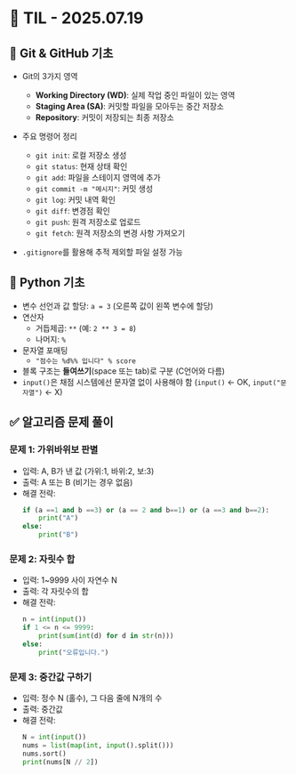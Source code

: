 # 📘 TIL - 2025.07.19

## 📌 Git & GitHub 기초

- Git의 3가지 영역
  - **Working Directory (WD)**: 실제 작업 중인 파일이 있는 영역
  - **Staging Area (SA)**: 커밋할 파일을 모아두는 중간 저장소
  - **Repository**: 커밋이 저장되는 최종 저장소

- 주요 명령어 정리
  - `git init`: 로컬 저장소 생성
  - `git status`: 현재 상태 확인
  - `git add`: 파일을 스테이지 영역에 추가
  - `git commit -m "메시지"`: 커밋 생성
  - `git log`: 커밋 내역 확인
  - `git diff`: 변경점 확인
  - `git push`: 원격 저장소로 업로드
  - `git fetch`: 원격 저장소의 변경 사항 가져오기

- `.gitignore`를 활용해 추적 제외할 파일 설정 가능

## 🐍 Python 기초

- 변수 선언과 값 할당: `a = 3` (오른쪽 값이 왼쪽 변수에 할당)
- 연산자
  - 거듭제곱: `**` (예: `2 ** 3 = 8`)
  - 나머지: `%`
- 문자열 포매팅
  - `"점수는 %d%% 입니다" % score`
- 블록 구조는 **들여쓰기**(space 또는 tab)로 구분 (C언어와 다름)
- `input()`은 채점 시스템에선 문자열 없이 사용해야 함 (`input()` ← OK, `input("문자열")` ← X)

## ✅ 알고리즘 문제 풀이

### 문제 1: 가위바위보 판별
- 입력: A, B가 낸 값 (가위:1, 바위:2, 보:3)
- 출력: A 또는 B (비기는 경우 없음)
- 해결 전략:
  ```python
  if (a ==1 and b ==3) or (a == 2 and b==1) or (a ==3 and b==2):
      print("A")
  else:
      print("B")
  ```

### 문제 2: 자릿수 합
- 입력: 1~9999 사이 자연수 N
- 출력: 각 자릿수의 합
- 해결 전략:
  ```python
  n = int(input())
  if 1 <= n <= 9999:
      print(sum(int(d) for d in str(n)))
  else:
      print("오류입니다.")
  ```

### 문제 3: 중간값 구하기
- 입력: 정수 N (홀수), 그 다음 줄에 N개의 수
- 출력: 중간값
- 해결 전략:
  ```python
  N = int(input())
  nums = list(map(int, input().split()))
  nums.sort()
  print(nums[N // 2])
  ```
